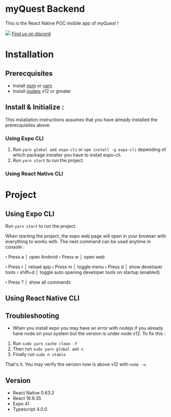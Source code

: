 # myQuest Backend
This is the React Native POC mobile app of myQuest !

![](https://cdn.discordapp.com/attachments/584465372489449608/833542286419689472/Webp.net-resizeimage_4.png) [Find us on discord](https://discord.gg/uh6FudeY9Q)

# Installation

## Prerecquisites
* Install [npm](https://docs.npmjs.com/about-npm-versions) or [yarn](https://yarnpkg.com/getting-started/install)
* Install [nodejs](https://nodejs.org/en/download/) v12 or greater

## Install & Initialize :
This installation instructions assumes that you have already installed the prerecquisites above.

### Using Expo CLI
1. Run `yarn global add expo-cli` or `npm install -g expo-cli` depending of which package installer you have to install expo-cli.
2. Run `yarn start` to run the project.

### Using React Native CLI
<!-- https://docs.expo.io/workflow/android-studio-emulator/?redirected -->

# Project
## Using Expo CLI
Run `yarn start` to run the project.

When starting the project, the expo web page will open in your browser with everything to works with. The next command can be used anytime in console :

› Press a │ open Android
› Press w │ open web

› Press r │ reload app
› Press m │ toggle menu
› Press d │ show developer tools
› shift+d │ toggle auto opening developer tools on startup (enabled)

› Press ? │ show all commands

## Using React Native CLI
<!-- Connect your device (physical smartphone or emulator) and run `npx react-native run-android`

To reload the app press "r"
To open developer menu press "d" -->

## Troubleshooting
- When you install expo you may have an error with nodejs if you already have node on your system but the version is under node v12. To fix this :

1. Run `sudo yarn cache clean -f`
2. Then run `sudo yarn global add n`
3. Finally run `sudo n stable`

That's it. You may verify the version now is above v12 with `node -v`.

## Version
- React Native 0.63.2
- React 16.9.35
- Expo 41
- Typescript 4.0.0